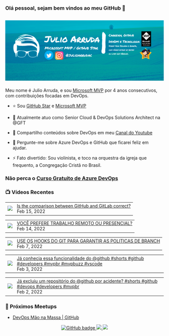 ### Olá pessoal, sejam bem vindos ao meu GitHub 👋

## [![Julio Arruda Header](https://raw.githubusercontent.com/julioarruda/julioarruda/master/fundo%20github.png)](https://youtube.com/user/julioarrudac)
Meu nome é Julio Arruda, e sou [Microsoft MVP](https://mvp.microsoft.com/pt-br/PublicProfile/5002557?fullName=Julio%20%20Arruda) por 4 anos consecutivos, com contribuições focadas em DevOps.


- ⭐ Sou [GitHub Star](https://stars.github.com/profiles/julioarruda) e [Microsoft MVP](https://mvp.microsoft.com/pt-br/PublicProfile/5002557?fullName=Julio%20%20Arruda)

- 🔭 Atualmente atuo como Senior Cloud & DevOps Solutions Architect na @GFT

- 👯 Compartilho conteúdos sobre DevOps em meu [Canal do Youtube](https://youtube.com/user/julioarrudac)

- 💬 Pergunte-me sobre Azure DevOps e GitHub que ficarei feliz em ajudar.

- ⚡ Fato divertido: Sou violinista, e toco na orquestra da igreja que frequento, a Congregação Cristã no Brasil.


### Não perca o [Curso Gratuito de Azure DevOps](https://github.com/julioarruda/Curso-Azure-DevOps)


### 📺 Vídeos Recentes

<!-- YOUTUBE:START --><table><tr><td><a href="https://www.youtube.com/watch?v=YoZ9FiWSVzo"><img width="140px" src="https://i.ytimg.com/vi/YoZ9FiWSVzo/mqdefault.jpg"></a></td>
<td><a href="https://www.youtube.com/watch?v=YoZ9FiWSVzo">Is the comparison between GitHub and GitLab correct?</a><br/>Feb 15, 2022</td></tr></table>
<table><tr><td><a href="https://www.youtube.com/watch?v=VkEvtUBwdyg"><img width="140px" src="https://i.ytimg.com/vi/VkEvtUBwdyg/mqdefault.jpg"></a></td>
<td><a href="https://www.youtube.com/watch?v=VkEvtUBwdyg">VOCÊ PREFERE TRABALHO REMOTO OU PRESENCIAL?</a><br/>Feb 14, 2022</td></tr></table>
<table><tr><td><a href="https://www.youtube.com/watch?v=yzXgYoW23Ro"><img width="140px" src="https://i.ytimg.com/vi/yzXgYoW23Ro/mqdefault.jpg"></a></td>
<td><a href="https://www.youtube.com/watch?v=yzXgYoW23Ro">USE OS HOOKS DO GIT PARA GARANTIR AS POLITICAS DE BRANCH</a><br/>Feb 7, 2022</td></tr></table>
<table><tr><td><a href="https://www.youtube.com/watch?v=io-aDEtH7xc"><img width="140px" src="https://i.ytimg.com/vi/io-aDEtH7xc/mqdefault.jpg"></a></td>
<td><a href="https://www.youtube.com/watch?v=io-aDEtH7xc">Já conhecia essa funcionalidade do @github #shorts #github #developers #mvpbr #mvpbuzz #vscode</a><br/>Feb 3, 2022</td></tr></table>
<table><tr><td><a href="https://www.youtube.com/watch?v=2l8977GMGLQ"><img width="140px" src="https://i.ytimg.com/vi/2l8977GMGLQ/mqdefault.jpg"></a></td>
<td><a href="https://www.youtube.com/watch?v=2l8977GMGLQ">Já excluiu um repositório do @github por acidente? #shorts #github #devops #developers #mvpbr</a><br/>Feb 2, 2022</td></tr></table>
<!-- YOUTUBE:END -->

### 🚀  Próximos Meetups

<!-- MEETUP:START -->
- [DevOps Mão na Massa | GitHub](https://www.meetup.com/Net-Vale/events/283367215/)
<!-- MEETUP:END -->


<p align="center">
  <a href="https://github.com/julioarruda?tab=followers">
    <img src="https://img.shields.io/github/followers/julioarruda?label=Followers&logo=GitHub&style=for-the-badge" alt="GitHub badge" />
  </a>
  <a href="http://twitter.com/julioarrudac">
    <img src="https://img.shields.io/twitter/follow/julioarrudac?label=Twitter&logo=twitter&style=for-the-badge" />
  </a>
  <a href="http://youtube.com/c/julioarruda?sub_confirmation=1">
    <img src="https://img.shields.io/youtube/views/4BYlkYtHNus?label=YouTube&logo=YouTube&style=for-the-badge" />
  </a>
</p>

<!--
**julioarruda/julioarruda** is a ✨ _special_ ✨ repository because its `README.md` (this file) appears on your GitHub profile.

Here are some ideas to get you started:

- 🔭 I’m currently working on ...
- 🌱 I’m currently learning ...
- 👯 I’m looking to collaborate on ...
- 🤔 I’m looking for help with ...
- 💬 Ask me about ...
- 📫 How to reach me: ...
- 😄 Pronouns: ...
- ⚡ Fun fact: ...
-->

